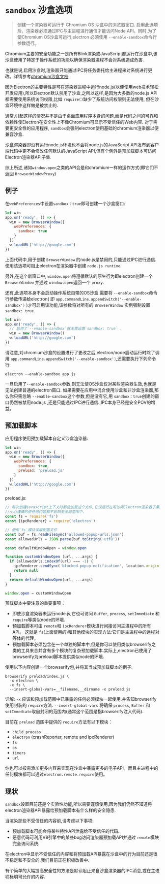 # `sandbox` 沙盒选项

>创建一个渲染器可运行于 Chromium OS 沙盒中的浏览器窗口. 启用此选项后，渲染器必须通过IPC与主进程进行通信才能访问Node API。同时,为了使Chromium OS沙盒可运行,electron 必须使用 `--enable-sandbox`命令行参数运行。

Chromium主要的安全功能之一是所有Blink渲染或JavaScript都运行在沙盒中,该沙盒使用了特定于操作系统的功能以确保渲染器进程不会对系统造成危害.

也就是说,启用沙盒时,渲染器只能通过IPC将任务委托给主进程来对系统进行更改。详情参考[chromium沙盒文档](https://www.chromium.org/developers/design-documents/sandbox)      

因为Electron的主要特性是可在渲染器进程中运行node.js(以便使用web技术轻松开发应用),所以Electron默认禁用了沙盒,之所以这样,是因为大多数的node.js API都需要使用系统访问权限,比如 `require()`缺少了系统访问权限则无法使用, 但在沙盒环境中这样做是被禁止的.

 通常,引起这样的情况并不是由于桌面应用程序本身的问题,而是代码之间的可靠和依赖性使Electron在安全性上不像Chromium可显示不受信任的Web内容. 对于需要更安全性的应用程序, `sandbox`会强制electron使用基础的chromium渲染器以便兼容沙盒.

沙盒渲染器即没有运行node.js环境也不会将node.js的JavaScript API发布到客户端代码中更不会修改任何默认的JavaScript API,但有个例外是预加载脚本可访问Electron渲染器API子集.

综上所述,诸如`window.open`之类的API会是和chromium一样的运作方式(即它们不返回 `BrowserWindowProxy`)

## 例子

在`webPreferences`中设置`sandbox：true`即可创建一个沙盒窗口:

```js
let win
app.on('ready', () => {
  win = new BrowserWindow({
    webPreferences: {
      sandbox: true
    }
  })
  w.loadURL('http://google.com')
})
```

上面代码中,用于创建 `BrowserWindow` 的node.js是禁用的,只能通过IPC进行通信.使用该选项可阻止electron在渲染器中创建 `node.js runtime`.

另外,在这个新窗口中, `window.open`将遵循默认的原生行为即electron创建一个 `BrowserWindow` 并通过 `window.open`返回一个 `proxy`.

还有,此选项本身不会启动操作系统自带的OS沙盒.需要将 `--enable-sandbox`命令行参数传递给electron( 即 `app.commandLine.appendSwitch('--enable-sandbox')` )才可启用该功能,该参数将对所有的 `BrowserWindow` 实例强制设置 `sandbox: true`.

```js
let win
app.on('ready', () => {
  // 启用了`--enable-sandbox`就无需设置`sandbox: true` .
  win = new BrowserWindow()
  w.loadURL('http://google.com')
})
```

请注意,对chromium沙盒的设置进行了更改之后,electron/node启动运行时除了调用 `app.commandLine.appendSwitch('--enable-sandbox')`,还需要执行下列命令行:

```
electron --enable-sandbox app.js
```

一旦启用了`--enable-sandbox`参数,则无法使OS沙盒仅对某些渲染器生效,也就是无法创建普通的electron窗口.
如果需要在应用中混合使用沙盒和非沙盒渲染器,那么你只需忽略 `--enable-sandbox`这个参数,但是没有它,用 `sandbox：true`创建的窗口仍然被禁用node.js ,还是只能通过IPC进行通信.,IPC本身已经是安全POV的增益。

## 预加载脚本

应用程序使用预加载脚本自定义沙盒渲染器:

```js
let win
app.on('ready', () => {
  win = new BrowserWindow({
    webPreferences: {
      sandbox: true,
      preload: 'preload.js'
    }
  })
  w.loadURL('http://google.com')
})
```

preload.js:

```js
// 每次创建javascript上下文时都会加载这个文件,它仅运行在可访问Electron渲染器子集的局部范围中,你务必
//小心谨慎的使任何内容都不影响至全局范围中.
const fs = require('fs')
const {ipcRenderer} = require('electron')

// 使用`fs`模块读取配置文件
const buf = fs.readFileSync('allowed-popup-urls.json')
const allowedUrls = JSON.parse(buf.toString('utf8'))

const defaultWindowOpen = window.open

function customWindowOpen (url, ...args) {
  if (allowedUrls.indexOf(url) === -1) {
    ipcRenderer.sendSync('blocked-popup-notification', location.origin, url)
    return null
  }
  return defaultWindowOpen(url, ...args)
}

window.open = customWindowOpen
```

预载脚本中要注意的重要事项：

- 即使沙盒渲染器未运行node.js,它也可访问 `Buffer`, `process`, `setImmediate` 和 `require`等类似node的环境.
- 预加载脚本可由 `remote`和 `ipcRenderer`模块进行间接访问主进程中的所有API。 这就是 `fs`(上面使用的)和其他模块的实现方法:它们是主进程中的远程对等体的代理。
- 预加载脚本必须包含在一个单独的脚本中,但是你可以使用类似browserify之类的工具来合并含有多个模块的复杂预加载脚本.实际上,electron已使用了browserify为preload脚本提供类似node的环境.

使用以下内容创建一个browserify包,并将其当成预加载脚本的例子:

    browserify preload/index.js \
      -x electron \
      -x fs \
      --insert-global-vars=__filename,__dirname -o preload.js
      
详解:
 `-x` 应该和预加载范围中已暴露的任何必须模块一起使用.并告知browserify使用封装的 `require`方法. 
 `--insert-global-vars` 将确保 `process`, `Buffer` 和 `setImmediate`取自封闭的范围内(通常这个范围是指browserify注入代码).

目前在 `preload` 范围中提供的 `require`方法有以下模块：

- `child_process`
- `electron` (crashReporter, remote and ipcRenderer)
- `fs`
- `os`
- `timers`
- `url`

你也可以按需添加更多内容来实现在沙盒中暴露更多的电子API，而且主进程中的任何模块都可以通过`electron.remote.require`使用。

## 现状

 `sandbox`设置目前还是个实验性功能,所以需要谨慎使用,因为我们仍然不知道将electron渲染器API暴露给预加载脚本有什么样的安全隐患.
 
当渲染那些不受信任的内容前,请考虑以下事项:


- 预加载脚本可能会将某些特性API泄露给不受信任的代码.
- 恶意代码可利用V8引擎中的某些bug访问渲染器预加载API并通过 `remote`模块完全访问系统.

在electron中显示不受信任的内容和将预加载API暴露在沙盒中的行为目前还是很不稳定和不安全的,我们目前正在积极改善中.

有个简单的大幅提高安全性的方法是默认阻止来自沙盒渲染器的IPC消息,或在主进程标明可允许的内容.
